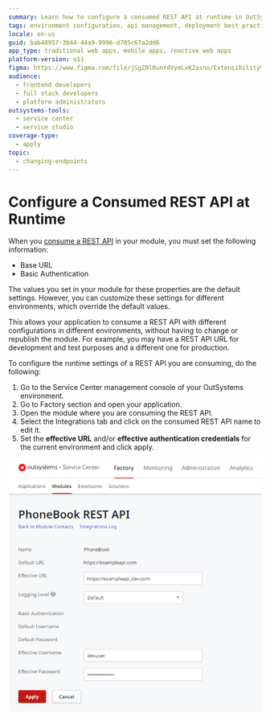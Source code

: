 ```yaml
---
summary: Learn how to configure a consumed REST API at runtime in OutSystems 11 (O11) for different environments without republishing the module.
tags: environment configuration, api management, deployment best practices, service center, integration
locale: en-us
guid: bab48957-3b44-44a9-9996-d705c67a2dd6
app_type: traditional web apps, mobile apps, reactive web apps
platform-version: o11
figma: https://www.figma.com/file/jSgZ0l0unYdVymLxKZasno/Extensibility%20and%20Integration?node-id=410:83
audience:
  - frontend developers
  - full stack developers
  - platform administrators
outsystems-tools:
  - service center
  - service studio
coverage-type:
  - apply
topic:
  - changing-endpoints
---
```


# Configure a Consumed REST API at Runtime

When you [consume a REST API](<consume-a-rest-api.md>) in your module, you must set the following information:

* Base URL
* Basic Authentication

The values you set in your module for these properties are the default settings. However, you can customize these settings for different environments, which override the default values.

This allows your application to consume a REST API with different configurations in different environments, without having to change or republish the module. For example, you may have a REST API URL for development and test purposes and a different one for production.

To configure the runtime settings of a REST API you are consuming, do the following:

1. Go to the Service Center management console of your OutSystems environment.
1. Go to Factory section and open your application.
1. Open the module where you are consuming the REST API.
1. Select the Integrations tab and click on the consumed REST API name to edit it.
1. Set the **effective URL** and/or **effective authentication credentials** for the current environment and click apply.
  
![Screenshot of the Service Center interface showing where to configure the runtime settings for a consumed REST API](images/rest-runtime-configuration-sc.png "Service Center REST API Runtime Configuration")
